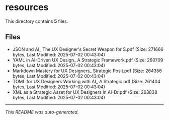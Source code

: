 # resources

This directory contains **5** files.

## Files

- JSON and AI_ The UX Designer's Secret Weapon for S.pdf (Size: 271666 bytes, Last Modified: 2025-07-02 00:43:04)
- YAML in AI-Driven UX Design_ A Strategic Framework.pdf (Size: 260709 bytes, Last Modified: 2025-07-02 00:43:04)
- Markdown Mastery for UX Designers_ Strategic Posit.pdf (Size: 264356 bytes, Last Modified: 2025-07-02 00:43:04)
- TOML for UX Designers Working with AI_ A Strategic.pdf (Size: 261404 bytes, Last Modified: 2025-07-02 00:43:04)
- XML as a Strategic Asset for UX Designers in AI-Dr.pdf (Size: 263838 bytes, Last Modified: 2025-07-02 00:43:04)

---
*This README was auto-generated.*
